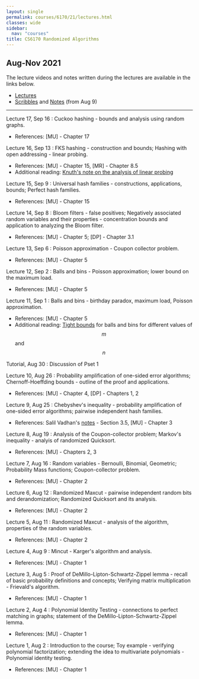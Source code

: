 ```yaml
---
layout: single
permalink: courses/6170/21/lectures.html
classes: wide
sidebar:
  nav: "courses"
title: CS6170 Randomized Algorithms
---
```


## Aug-Nov 2021

The lecture videos and notes written during the lectures are available in the links below.
- [Lectures](https://youtube.com/playlist?list=PLZA35hZpGfDFnKnAd9f_JnloWb-Cno86K)
- [Scribbles](https://drive.google.com/drive/folders/1Qe_6Kr5V5LlGuCRcxGxqcOnaoGHpS57X?usp=sharing) and [Notes](https://1drv.ms/u/s!Av99lURRg1j_umQuc2a1uqqanbwr) (from Aug 9)

---
Lecture 17, Sep 16
: Cuckoo hashing - bounds and analysis using random graphs.
- References: [MU] - Chapter 17

Lecture 16, Sep 13
: FKS hashing - construction and bounds; Hashing with open addressing - linear probing.
- References: [MU] - Chapter 15, [MR] - Chapter 8.5
- Additional reading: [Knuth's note on the analysis of linear probing](https://jeffe.cs.illinois.edu/teaching/datastructures/2011/notes/knuth-OALP.pdf)

Lecture 15, Sep 9
: Universal hash families - constructions, applications, bounds; Perfect hash families.
- References: [MU] - Chapter 15

Lecture 14, Sep 8
: Bloom filters - false positives; Negatively associated random variables and their properties - concentration bounds and application to analyzing the Bloom filter.
- References: [MU] - Chapter 5; [DP] - Chapter 3.1

Lecture 13, Sep 6
: Poisson approximation - Coupon collector problem.
- References: [MU] - Chapter 5

Lecture 12, Sep 2
: Balls and bins - Poisson approximation; lower bound on the maximum load.
- References: [MU] - Chapter 5

Lecture 11, Sep 1
: Balls and bins - birthday paradox, maximum load, Poisson approximation.
- References: [MU] - Chapter 5
- Additional reading: [Tight bounds](https://www.ic.unicamp.br/~celio/peer2peer/math/balls-into-bins.pdf) for balls and bins for different values of $$m$$ and $$n$$

Tutorial, Aug 30
: Discussion of Pset 1

Lecture 10, Aug 26
: Probability amplification of one-sided error algorithms; Chernoff-Hoeffding bounds - outline of the proof and applications.
- References: [MU] - Chapter 4, [DP] - Chapters 1, 2

Lecture 9, Aug 25
: Chebyshev's inequality - probability amplification of one-sided error algorithms; pairwise independent hash families.
- References: Salil Vadhan's [notes](https://people.seas.harvard.edu/~salil/pseudorandomness/basic.pdf) - Section 3.5, [MU] - Chapter 3

Lecture 8, Aug 19
: Analysis of the Coupon-collector problem; Markov's inequality - analyis of randomized Quicksort.
- References: [MU] - Chapters 2, 3

Lecture 7, Aug 16
: Random variables - Bernoulli, Binomial, Geometric; Probability Mass functions; Coupon-collector problem.
- References: [MU] - Chapter 2

Lecture 6, Aug 12
: Randomized Maxcut - pairwise independent random bits and derandomization; Randomized Quicksort and its analysis.
- References: [MU] - Chapter 2

Lecture 5, Aug 11
: Randomized Maxcut - analysis of the algorithm, properties of the random variables.
- References: [MU] - Chapter 2

Lecture 4, Aug 9
: Mincut - Karger's algorithm and analysis.
- References: [MU] - Chapter 1

Lecture 3, Aug 5
: Proof of DeMillo-Lipton-Schwartz-Zippel lemma - recall of basic probability definitions and concepts; Verifying matrix multiplication - Frievald's algorithm.
- References: [MU] - Chapter 1

Lecture 2, Aug 4
: Polynomial Identity Testing - connections to perfect matching in graphs; statement of the DeMillo-Lipton-Schwartz-Zippel lemma.
- References: [MU] - Chapter 1

Lecture 1, Aug 2
: Introduction to the course; Toy example - verifying polynomial factorization; extending the idea to multivariate polynomials - Polynomial identity testing.
- References: [MU] - Chapter 1
